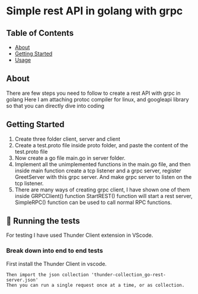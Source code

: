 # Simple rest API in golang with grpc

## Table of Contents

- [About](#about)
- [Getting Started](#getting_started)
- [Usage](#usage)

## About <a name = "about"></a>

There are few steps you need to follow to create a rest API with grpc in golang
Here I am attaching protoc compiler for linux, and googleapi library so that you can directly dive into coding 

## Getting Started <a name = "getting_started"></a>

1. Create three folder client, server and client
2. Create a test.proto file inside proto folder, and paste the content of the test.proto file
3. Now create a go file main.go in server folder.
4. Implement all the unimplemented functions in the main.go file, 
   and then inside main function create a tcp listener and a grpc server, 
   register GreetServer with this grpc server. 
   And make grpc server to listen on the tcp listener.
5. There are many ways of creating grpc client, I have shown one of them inside GRPCClient() function
   StartREST() function will start a rest server, 
   SimpleRPC() function can be used to call normal RPC functions.

## 🔧 Running the tests

For testing I have used Thunder Client extension in VScode.

### Break down into end to end tests

First install the Thunder Client in vscode.

```
Then import the json collection 'thunder-collection_go-rest-server.json'
Then you can run a single request once at a time, or as collection.
```
